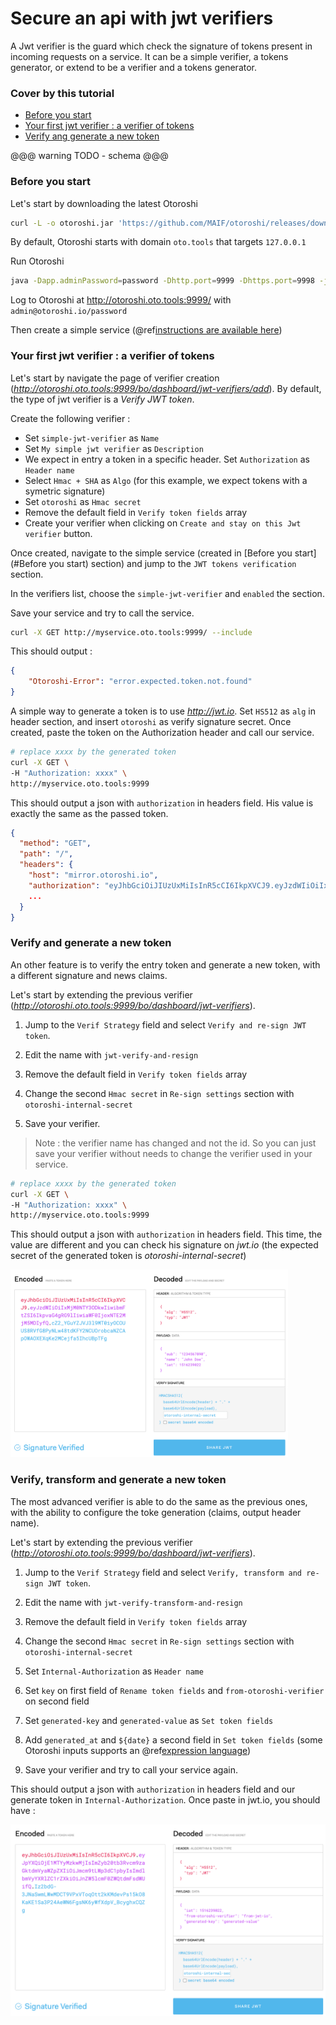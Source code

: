 # Secure an api with jwt verifiers

A Jwt verifier is the guard which check the signature of tokens present in incoming requests on a service. It can be a simple verifier, a tokens generator, or extend to be a verifier and a tokens generator.

### Cover by this tutorial

- [Before you start](#before-you-start)
- [Your first jwt verifier : a verifier of tokens](#your-first-jwt-verifier--a-verifier-of-tokens)
- [Verify ang generate a new token](#verify-and-generate-a-new-token)

@@@ warning
TODO - schema
@@@

### Before you start

Let's start by downloading the latest Otoroshi
```sh
curl -L -o otoroshi.jar 'https://github.com/MAIF/otoroshi/releases/download/v1.5.0-dev/otoroshi.jar'
```

By default, Otoroshi starts with domain `oto.tools` that targets `127.0.0.1`

Run Otoroshi
```sh
java -Dapp.adminPassword=password -Dhttp.port=9999 -Dhttps.port=9998 -jar otoroshi.jar 
```

Log to Otoroshi at http://otoroshi.oto.tools:9999/ with `admin@otoroshi.io/password`

Then create a simple service (@ref[instructions are available here](./secure-with-apikey.md#about-the-downstream-example-service))

### Your first jwt verifier : a verifier of tokens

Let's start by navigate the page of verifier creation (*http://otoroshi.oto.tools:9999/bo/dashboard/jwt-verifiers/add*). By default, the type of jwt verifier is a *Verify JWT token*.

Create the following verifier : 
* Set `simple-jwt-verifier` as `Name`
* Set `My simple jwt verifier` as `Description`
* We expect in entry a token in a specific header. Set `Authorization` as `Header name`
* Select `Hmac + SHA` as `Algo` (for this example, we expect tokens with a symetric signature)
* Set `otoroshi` as `Hmac secret`
* Remove the default field in `Verify token fields` array
* Create your verifier when clicking on `Create and stay on this Jwt verifier` button.

Once created, navigate to the simple service (created in [Before you start](#Before you start) section) and jump to the `JWT tokens verification` section.

In the verifiers list, choose the `simple-jwt-verifier` and `enabled` the section.

Save your service and try to call the service.
```sh
curl -X GET http://myservice.oto.tools:9999/ --include
```

This should output : 
```json
{
    "Otoroshi-Error": "error.expected.token.not.found"
}
```

A simple way to generate a token is to use *http://jwt.io*. Set `HS512` as `alg` in header section, and insert `otoroshi` as verify signature secret. Once created, paste the token on the Authorization header and call our service.

```sh
# replace xxxx by the generated token
curl -X GET \
-H "Authorization: xxxx" \
http://myservice.oto.tools:9999
```

This should output a json with `authorization` in headers field. His value is exactly the same as the passed token.

```json
{
  "method": "GET",
  "path": "/",
  "headers": {
    "host": "mirror.otoroshi.io",
    "authorization": "eyJhbGciOiJIUzUxMiIsInR5cCI6IkpXVCJ9.eyJzdWIiOiIxMjM0NTY3ODkwIiwibmFtZSI6IkpvaG4gRG9lIiwiaWF0IjoxNTE2MjM5MDIyfQ.ipDFgkww51mSaSg_199BMRj4gK20LGz_czozu3u8rCFFO1X20MwcabSqEzUc0q4qQ4rjTxjoR4HeUDVcw8BxoQ",
    ...
  }
}
```

### Verify and generate a new token

An other feature is to verify the entry token and generate a new token, with a different signature and news claims. 

Let's start by extending the previous verifier (*http://otoroshi.oto.tools:9999/bo/dashboard/jwt-verifiers*).

1. Jump to the `Verif Strategy` field and select `Verify and re-sign JWT token`. 

2. Edit the name with `jwt-verify-and-resign`
3. Remove the default field in `Verify token fields` array
4. Change the second `Hmac secret` in `Re-sign settings` section with `otoroshi-internal-secret`
5. Save your verifier.

> Note : the verifier name has changed and not the id. So you can just save your verifier without needs to change the verifier used in your service.  

```sh
# replace xxxx by the generated token
curl -X GET \
-H "Authorization: xxxx" \
http://myservice.oto.tools:9999
```

This should output a json with `authorization` in headers field. This time, the value are different and you can check his signature on *jwt.io* (the expected secret of the generated token is *otoroshi-internal-secret*)

<img src="../imgs/secure-an-app-with-jwt-verifiers-jwtio.png" height="300px">

### Verify, transform and generate a new token

The most advanced verifier is able to do the same as the previous ones, with the ability to configure the toke generation (claims, output header name).

Let's start by extending the previous verifier (*http://otoroshi.oto.tools:9999/bo/dashboard/jwt-verifiers*).

1. Jump to the `Verif Strategy` field and select `Verify, transform and re-sign JWT token`. 

2. Edit the name with `jwt-verify-transform-and-resign`
3. Remove the default field in `Verify token fields` array
4. Change the second `Hmac secret` in `Re-sign settings` section with `otoroshi-internal-secret`
5. Set `Internal-Authorization` as `Header name`
6. Set `key` on first field of `Rename token fields` and `from-otoroshi-verifier` on second field
7. Set `generated-key` and `generated-value` as `Set token fields`
8. Add `generated_at` and `${date}` a second field in `Set token fields` (some Otoroshi inputs supports an @ref[expression language](../topics/expression-language.md))
9. Save your verifier and try to call your service again.

This should output a json with `authorization` in headers field and our generate token in `Internal-Authorization`.
Once paste in jwt.io, you should have :

<img src="../imgs/secure-an-app-with-jwt-verifiers-transform-jwtio.png">


